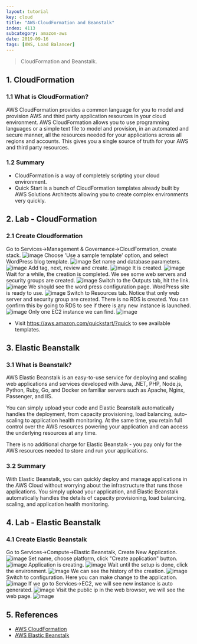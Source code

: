 ```yaml
---
layout: tutorial
key: cloud
title: "AWS-CloudFormation and Beanstalk"
index: 4113
subcategory: amazon-aws
date: 2019-09-16
tags: [AWS, Load Balancer]
---
```


> CloudFormation and Beanstalk.

## 1. CloudFormation
### 1.1 What is CloudFormation?
AWS CloudFormation provides a common language for you to model and provision AWS and third party application resources in your cloud environment. AWS CloudFormation allows you to use programming languages or a simple text file to model and provision, in an automated and secure manner, all the resources needed for your applications across all regions and accounts. This gives you a single source of truth for your AWS and third party resources.

### 1.2 Summary
* CloudFormation is a way of completely scripting your cloud environment.
* Quick Start is a bunch of CloudFormation templates already built by AWS Solutions Architects allowing you to create complex environments very quickly.

## 2. Lab - CloudFormation
### 2.1 Create Cloudformation
Go to Services->Management & Governance->CloudFormation, create stack.
![image](/assets/images/cloud/4113/8-10-cloudformation-1.png)
Choose 'Use a sample template' option, and select WordPress blog template.
![image](/assets/images/cloud/4113/8-10-cloudformation-2.png)
Set name and database parameters.
![image](/assets/images/cloud/4113/8-10-cloudformation-3.png)
Add tag, next, review and create.
![image](/assets/images/cloud/4113/8-10-cloudformation-4.png)
It is created.
![image](/assets/images/cloud/4113/8-10-cloudformation-5.png)
Wait for a while, the creation is completed. We see some web servers and security groups are created.
![image](/assets/images/cloud/4113/8-10-cloudformation-6.png)
Switch to the Outputs tab, hit the link.
![image](/assets/images/cloud/4113/8-10-cloudformation-7.png)
We should see the word press configuration page. WordPress site is ready to use.
![image](/assets/images/cloud/4113/8-10-cloudformation-8.png)
Switch to Resources tab. Notice that only web server and security group are created. There is no RDS is created. You can confirm this by going to RDS to see if there is any new instance is launched.
![image](/assets/images/cloud/4113/8-10-cloudformation-9.png)
Only one EC2 instance we can find.
![image](/assets/images/cloud/4113/8-10-cloudformation-10.png)
* Visit https://aws.amazon.com/quickstart/?quick to see available templates.

## 3. Elastic Beanstalk
### 3.1 What is Beanstalk?
AWS Elastic Beanstalk is an easy-to-use service for deploying and scaling web applications and services developed with Java, .NET, PHP, Node.js, Python, Ruby, Go, and Docker on familiar servers such as Apache, Nginx, Passenger, and IIS.

You can simply upload your code and Elastic Beanstalk automatically handles the deployment, from capacity provisioning, load balancing, auto-scaling to application health monitoring. At the same time, you retain full control over the AWS resources powering your application and can access the underlying resources at any time.

There is no additional charge for Elastic Beanstalk - you pay only for the AWS resources needed to store and run your applications.

### 3.2 Summary
With Elastic Beanstalk, you can quickly deploy and manage applications in the AWS Cloud without worrying about the infrastructure that runs those applications. You simply upload your application, and Elastic Beanstalk automatically handles the details of capacity provisioning, load balancing, scaling, and application health monitoring.

## 4. Lab - Elastic Beanstalk
### 4.1 Create Elastic Beanstalk
Go to Services->Compute->Elastic Beanstalk, Create New Application.
![image](/assets/images/cloud/4113/8-11-elastic-beanstalk-1.png)
Set name, choose platform, click "Create application" button.
![image](/assets/images/cloud/4113/8-11-elastic-beanstalk-2.png)
Application is creating.
![image](/assets/images/cloud/4113/8-11-elastic-beanstalk-3.png)
Wait until the setup is done, click the environment.
![image](/assets/images/cloud/4113/8-11-elastic-beanstalk-4.png)
We can see the history of the creation.
![image](/assets/images/cloud/4113/8-11-elastic-beanstalk-5.png)
Switch to configuration. Here you can make change to the application.
![image](/assets/images/cloud/4113/8-11-elastic-beanstalk-6.png)
If we go to Services->EC2, we will see new instance is auto generated.
![image](/assets/images/cloud/4113/8-11-elastic-beanstalk-7.png)
Visit the public ip in the web browser, we will see the web page.
![image](/assets/images/cloud/4113/8-11-elastic-beanstalk-8.png)

## 5. References
* [AWS Cloud​Formation](https://aws.amazon.com/cloudformation/)
* [AWS Elastic Beanstalk](https://aws.amazon.com/elasticbeanstalk/)
